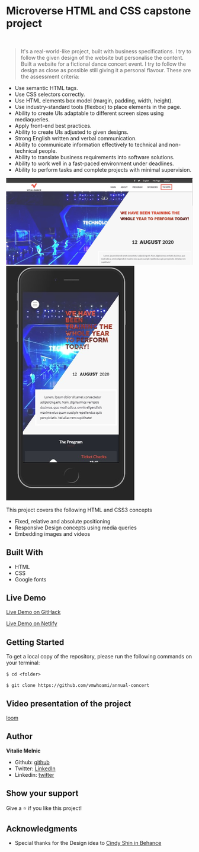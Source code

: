 # Microverse HTML and CSS capstone project


  
> It's a real-world-like project, built with business specifications.
> I try to follow the given design of the website but personalise the content. Built a website for a fictional dance concert event.
> I try to follow the design as close as possible still giving it a personal flavour.
> These are the assessment criteria:
- Use semantic HTML tags.
- Use CSS selectors correctly.
- Use HTML elements box model (margin, padding, width, height).
- Use industry-standard tools (flexbox) to place elements in the page.
- Ability to create UIs adaptable to different screen sizes using mediaqueries.
- Apply front-end best practices.
- Ability to create UIs adjusted to given designs.
- Strong English written and verbal communication.
- Ability to communicate information effectively to technical and non-technical people.
- Ability to translate business requirements into software solutions.
- Ability to work well in a fast-paced environment under deadlines.
- Ability to perform tasks and complete projects with minimal supervision.



![screenshot](https://raw.githubusercontent.com/vmwhoami/annual-concert/work-branch/img/screenshot_desktop.jpg)
![screenshot](https://raw.githubusercontent.com/vmwhoami/annual-concert/work-branch/img/screenshot_mobile.jpg)


This project covers the following HTML and CSS3 concepts

- Fixed, relative and absolute positioning
- Responsive Design concepts using media queries
- Embedding images and videos

## Built With

- HTML
- CSS
- Google fonts


## Live Demo
[Live Demo on GitHack](https://raw.githack.com/vmwhoami/annual-concert/work-branch/index.html)

[Live Demo on Netlify](https://suspicious-benz-614d91.netlify.app/)

## Getting Started

To get a local copy of the repository, please run the following commands on your terminal:

```
$ cd <folder>
```

```
$ git clone https://github.com/vmwhoami/annual-concert

```
## Video presentation of the project


[loom](https://www.loom.com/share/2f61cf46663a41d4910951da096f20a0)

## Author

**Vitalie Melnic**

- Github: [github](https://github.com/vmwhoami)
- Twitter: [LinkedIn](https://www.linkedin.com/in/vitalie-melnic-5802198a/)
- Linkedin: [twitter](https://twitter.com/vmwhoami)


## Show your support

Give a ⭐️ if you like this project!

## Acknowledgments


- Special thanks for the Design idea to [Cindy Shin in Behance](https://www.behance.net/adagio07) 


